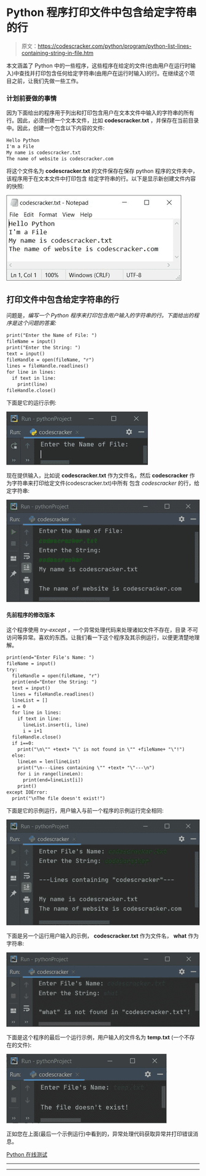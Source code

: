 # Python 程序打印文件中包含给定字符串的行

> 原文：<https://codescracker.com/python/program/python-list-lines-containing-string-in-file.htm>

本文涵盖了 Python 中的一些程序，这些程序在给定的文件(也由用户在运行时输入)中查找并打印包含任何给定字符串(由用户在运行时输入)的行。在继续这个项目之前，让我们先做一些工作。

### 计划前要做的事情

因为下面给出的程序用于列出和打印包含用户在文本文件中输入的字符串的所有行。因此，必须创建一个文本文件，比如 **codescracker.txt** ，并保存在当前目录中。因此，创建一个包含以下内容的文件:

```
Hello Python
I'm a File
My name is codescracker.txt
The name of website is codescracker.com
```

将这个文件名为 **codescracker.txt** 的文件保存在保存 python 程序的文件夹中，该程序用于在文本文件中打印包含 给定字符串的行。以下是显示新创建文件内容的快照:

![python print line containing string in file](img/2fb6455f2b34a25f7ecd701d3f048702.png)

## 打印文件中包含给定字符串的行

问题是，*编写一个 Python 程序来打印包含用户输入的字符串的行。下面给出的程序是这个问题的答案:*

```
print("Enter the Name of File: ")
fileName = input()
print("Enter the String: ")
text = input()
fileHandle = open(fileName, "r")
lines = fileHandle.readlines()
for line in lines:
  if text in line:
    print(line)
fileHandle.close()
```

下面是它的运行示例:

![print lines containing string in file python](img/9919f9ba2a2b911f787054232f76661d.png)

现在提供输入，比如说 **codescracker.txt** 作为文件名，然后 **codescracker** 作为字符串来打印给定文件(codescracker.txt)中所有 包含 *codescracker* 的行，给定字符串:

![list lines containing string in file python](img/ab452def70b9d88320a78551849c470d.png)

#### 先前程序的修改版本

这个程序使用 *try-except* ，一个异常处理代码来处理诸如文件不存在，目录 不可访问等异常。喜欢的东西。让我们看一下这个程序及其示例运行，以便更清楚地理解。

```
print(end="Enter File's Name: ")
fileName = input()
try:
  fileHandle = open(fileName, "r")
  print(end="Enter the String: ")
  text = input()
  lines = fileHandle.readlines()
  lineList = []
  i = 0
  for line in lines:
    if text in line:
      lineList.insert(i, line)
      i = i+1
  fileHandle.close()
  if i==0:
    print("\n\"" +text+ "\" is not found in \"" +fileName+ "\"!")
  else:
    lineLen = len(lineList)
    print("\n---Lines containing \"" +text+ "\"---\n")
    for i in range(lineLen):
      print(end=lineList[i])
    print()
except IOError:
  print("\nThe file doesn't exist!")
```

下面是它的示例运行，用户输入与前一个程序的示例运行完全相同:

![print all lines containing given string in file python](img/60fde437c3e62677f195fa93c669b05b.png)

下面是另一个运行用户输入的示例， **codescracker.txt** 作为文件名， **what** 作为字符串:

![print lines containing given string in file python](img/a7b1567a52e2f71ed964b650c25f30d6.png)

下面是这个程序的最后一个运行示例，用户输入的文件名为 **temp.txt** (一个不存在的文件):

![python print all lines containing string in file](img/2e2bbf420e3e07d463b8fcfa99e85ede.png)

正如您在上面(最后一个示例运行)中看到的，异常处理代码获取异常并打印错误消息。

[Python 在线测试](/exam/showtest.php?subid=10)

* * *

* * *